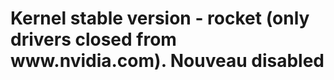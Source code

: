 <h1>Kernel stable version - rocket (only drivers closed from www.nvidia.com). Nouveau disabled</h1>
